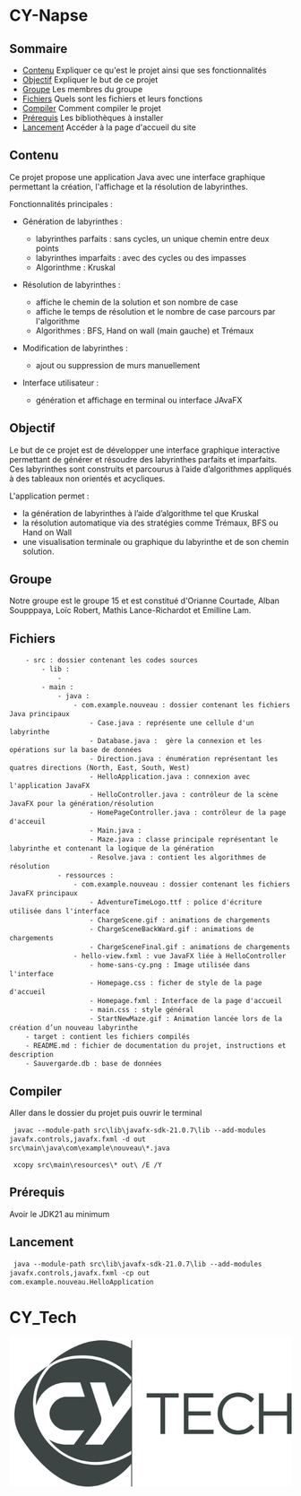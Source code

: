 # CY-Napse


## Sommaire
- [Contenu](#contenu) Expliquer ce qu'est le projet ainsi que ses fonctionnalités
- [Objectif](#objectif) Expliquer le but de ce projet
- [Groupe](#groupe) Les membres du groupe
- [Fichiers](#fichiers) Quels sont les fichiers et leurs fonctions
- [Compiler](#compiler) Comment compiler le projet
- [Prérequis](#prérequis) Les bibliothèques à installer
- [Lancement](#lancement) Accéder à la page d'accueil du site


## Contenu

Ce projet propose une application Java avec une interface graphique permettant la création, l'affichage et la résolution de labyrinthes. 

Fonctionnalités principales :

- Génération de labyrinthes :
  - labyrinthes parfaits : sans cycles, un unique chemin entre deux points
  - labyrinthes imparfaits : avec des cycles ou des impasses
  - Algorinthme : Kruskal

- Résolution de labyrinthes :
  - affiche le chemin de la solution et son nombre de case
  - affiche le temps de résolution et le nombre de case parcours par l'algorithme
  - Algorithmes : BFS, Hand on wall (main gauche) et Trémaux

- Modification de labyrinthes :
  - ajout ou suppression de murs manuellement

- Interface utilisateur :
  - génération et affichage en terminal ou interface JAvaFX



## Objectif

Le but de ce projet est de développer une interface graphique interactive permettant de générer et résoudre des labyrinthes parfaits et imparfaits.
Ces labyrinthes sont construits et parcourus à l’aide d’algorithmes appliqués à des tableaux non orientés et acycliques.

L'application permet :
- la génération de labyrinthes à l’aide d’algorithme tel que Kruskal
- la résolution automatique via des stratégies comme Trémaux, BFS ou Hand on Wall 
- une visualisation terminale ou graphique du labyrinthe et de son chemin solution.

## Groupe

Notre groupe est le groupe 15 et est constitué d'Orianne Courtade, Alban Soupppaya, Loïc Robert, Mathis Lance-Richardot et Emilline Lam.

## Fichiers

```text
    - src : dossier contenant les codes sources
        - lib :
            -
        - main :
            - java :
                - com.example.nouveau : dossier contenant les fichiers Java principaux
                    - Case.java : représente une cellule d'un labyrinthe
                    - Database.java :  gère la connexion et les opérations sur la base de données
                    - Direction.java : énumération représentant les quatres directions (North, East, South, West)
                    - HelloApplication.java : connexion avec l'application JavaFX
                    - HelloController.java : contrôleur de la scène JavaFX pour la génération/résolution
                    - HomePageController.java : contrôleur de la page d'acceuil
                    - Main.java : 
                    - Maze.java : classe principale représentant le labyrinthe et contenant la logique de la génération
                    - Resolve.java : contient les algorithmes de résolution
            - ressources :
                - com.example.nouveau : dossier contenant les fichiers JavaFX principaux
                    - AdventureTimeLogo.ttf : police d'écriture utilisée dans l'interface
                    - ChargeScene.gif : animations de chargements
                    - ChargeSceneBackWard.gif : animations de chargements
                    - ChargeSceneFinal.gif : animations de chargements
                - hello-view.fxml : vue JavaFX liée à HelloController
                    - home-sans-cy.png : Image utilisée dans l'interface
                    - Homepage.css : ficher de style de la page d'accueil
                    - Homepage.fxml : Interface de la page d'accueil
                    - main.css : style général 
                    - StartNewMaze.gif : Animation lancée lors de la création d’un nouveau labyrinthe
    - target : contient les fichiers compilés
    - README.md : fichier de documentation du projet, instructions et description
    - Sauvergarde.db : base de données
```


## Compiler

Aller dans le dossier du projet puis ouvrir le terminal
```
 javac --module-path src\lib\javafx-sdk-21.0.7\lib --add-modules javafx.controls,javafx.fxml -d out src\main\java\com\example\nouveau\*.java
```

```
 xcopy src\main\resources\* out\ /E /Y
```

## Prérequis

Avoir le JDK21 au minimum

## Lancement

```
 java --module-path src\lib\javafx-sdk-21.0.7\lib --add-modules javafx.controls,javafx.fxml -cp out com.example.nouveau.HelloApplication
```

# CY_Tech
![CYTECH](CY_Tech_logo.jpg)





